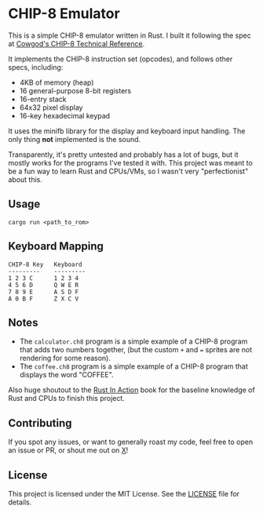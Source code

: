 # CHIP-8 Emulator

This is a simple CHIP-8 emulator written in Rust. I built it following the spec at [Cowgod's CHIP-8 Technical Reference](http://devernay.free.fr/hacks/chip8/C8TECH10.HTM).

It implements the CHIP-8 instruction set (opcodes), and follows other specs, including:
- 4KB of memory (heap)
- 16 general-purpose 8-bit registers
- 16-entry stack
- 64x32 pixel display
- 16-key hexadecimal keypad

It uses the minifb library for the display and keyboard input handling. The only thing **not** implemented is the sound.

Transparently, it's pretty untested and probably has a lot of bugs, but it mostly works for the programs I've tested it with. This project was meant to be a fun way to learn Rust and CPUs/VMs, so I wasn't very "perfectionist" about this.


## Usage

```
cargo run <path_to_rom>
```

## Keyboard Mapping

```
CHIP-8 Key   Keyboard
---------    ---------
1 2 3 C      1 2 3 4
4 5 6 D      Q W E R
7 8 9 E      A S D F
A 0 B F      Z X C V
```

## Notes

- The `calculator.ch8` program is a simple example of a CHIP-8 program that adds two numbers together, (but the custom `+` and `=` sprites are not rendering for some reason).
- The `coffee.ch8` program is a simple example of a CHIP-8 program that displays the word "COFFEE".

Also huge shoutout to the [Rust In Action](https://www.manning.com/books/rust-in-action) book for the baseline knowledge of Rust and CPUs to finish this project.

## Contributing

If you spot any issues, or want to generally roast my code, feel free to open an issue or PR, or shout me out on [X](https://x.com/jacobdcastro)!

## License

This project is licensed under the MIT License. See the [LICENSE](LICENSE) file for details.
